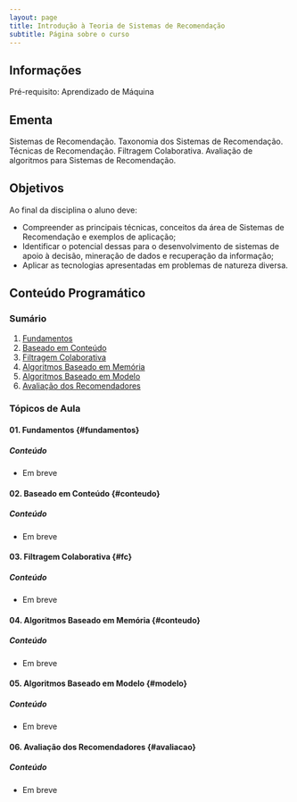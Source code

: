 ```yaml
---
layout: page
title: Introdução à Teoria de Sistemas de Recomendação
subtitle: Página sobre o curso
---
```


## Informações
Pré-requisito: Aprendizado de Máquina

## Ementa
Sistemas de Recomendação. Taxonomia dos Sistemas de Recomendação. Técnicas de Recomendação. Filtragem Colaborativa. Avaliação de algoritmos para Sistemas de Recomendação.

## Objetivos

Ao final da disciplina o aluno deve:
- Compreender as principais técnicas, conceitos da área de Sistemas de Recomendação e exemplos de aplicação;
- Identificar o potencial dessas para o desenvolvimento de sistemas de apoio à decisão, mineração de dados e recuperação da informação;
- Aplicar as tecnologias apresentadas em problemas de natureza diversa. 

## Conteúdo Programático

### Sumário

1. [Fundamentos](#fundamentos)
2. [Baseado em Conteúdo](#conteudo)
3. [Filtragem Colaborativa](#fc)
4. [Algoritmos Baseado em Memória](#memoria)
5. [Algoritmos Baseado em Modelo](#modelo)
6. [Avaliação dos Recomendadores](#avaliacao)

### Tópicos de Aula

#### 01. Fundamentos {#fundamentos}

##### Conteúdo

- Em breve

#### 02. Baseado em Conteúdo {#conteudo}

##### Conteúdo

- Em breve

#### 03. Filtragem Colaborativa {#fc}

##### Conteúdo

- Em breve

#### 04. Algoritmos Baseado em Memória {#conteudo}

##### Conteúdo

- Em breve

#### 05. Algoritmos Baseado em Modelo {#modelo}

##### Conteúdo

- Em breve

#### 06. Avaliação dos Recomendadores {#avaliacao}

##### Conteúdo

- Em breve